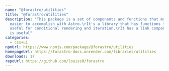 ```yaml
---
name: "@forastro/utilities"
title: "@forastro/utilities"
description: "This package is a set of components and functions that make things
  easier to accomplish with Astro.\rIt's a library that has functions that are
  useful for conditional rendering and iteration.\rIt has a link component which
  is useful"
categories:
  - css+ui
npmUrl: https://www.npmjs.com/package/@forastro/utilities
homepageUrl: https://forastro-docs.onrender.com/libraries/utilities
downloads: 17
repoUrl: https://github.com/louiss0/forastro
---
```

